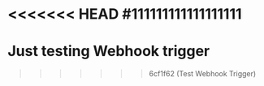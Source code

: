 <<<<<<< HEAD
#111111111111111111
=======
# Just testing Webhook trigger
>>>>>>> 6cf1f62 (Test Webhook Trigger)
